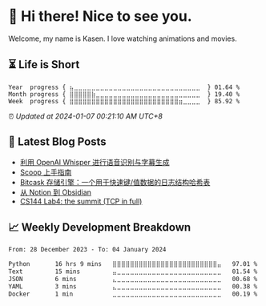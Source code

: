 <h1>👋 Hi there! Nice to see you.</h1>

Welcome, my name is Kasen. I love watching animations and movies.

## ⏳ Life is Short

<!-- Start of Time Progress Bar -->
``` text
Year  progress { ⣦⣀⣀⣀⣀⣀⣀⣀⣀⣀⣀⣀⣀⣀⣀⣀⣀⣀⣀⣀⣀⣀⣀⣀⣀⣀⣀⣀⣀⣀  } 01.64 %
Month progress { ⣿⣿⣿⣿⣿⣷⣀⣀⣀⣀⣀⣀⣀⣀⣀⣀⣀⣀⣀⣀⣀⣀⣀⣀⣀⣀⣀⣀⣀⣀  } 19.40 %
Week  progress { ⣿⣿⣿⣿⣿⣿⣿⣿⣿⣿⣿⣿⣿⣿⣿⣿⣿⣿⣿⣿⣿⣿⣿⣿⣿⣶⣀⣀⣀⣀  } 85.92 %
```

⏰ *Updated at 2024-01-07 00:21:10 AM UTC+8*

<!-- End of Time Progress Bar -->

## 📝 Latest Blog Posts

<!-- BLOG-POST-LIST:START -->
- [利用 OpenAI Whisper 进行语音识别与字幕生成](https://blog.imkasen.com/whisper-speech-recognition-subtitles-generation/)
- [Scoop 上手指南](https://blog.imkasen.com/scoop-guide/)
- [Bitcask 存储引擎：一个用于快速键/值数据的日志结构哈希表](https://blog.imkasen.com/bitcask-introduction/)
- [从 Notion 到 Obsidian](https://blog.imkasen.com/from-notion-to-obsidian/)
- [CS144 Lab4: the summit &lpar;TCP in full&rpar;](https://blog.imkasen.com/cs144-lab4/)
<!-- BLOG-POST-LIST:END -->

## 📈 Weekly Development Breakdown

<!--START_SECTION:waka-->

```txt
From: 28 December 2023 - To: 04 January 2024

Python       16 hrs 9 mins   ⣿⣿⣿⣿⣿⣿⣿⣿⣿⣿⣿⣿⣿⣿⣿⣿⣿⣿⣿⣿⣿⣿⣿⣿⣤   97.01 %
Text         15 mins         ⣤⣀⣀⣀⣀⣀⣀⣀⣀⣀⣀⣀⣀⣀⣀⣀⣀⣀⣀⣀⣀⣀⣀⣀⣀   01.54 %
JSON         6 mins          ⣄⣀⣀⣀⣀⣀⣀⣀⣀⣀⣀⣀⣀⣀⣀⣀⣀⣀⣀⣀⣀⣀⣀⣀⣀   00.68 %
YAML         3 mins          ⣄⣀⣀⣀⣀⣀⣀⣀⣀⣀⣀⣀⣀⣀⣀⣀⣀⣀⣀⣀⣀⣀⣀⣀⣀   00.38 %
Docker       1 min           ⣀⣀⣀⣀⣀⣀⣀⣀⣀⣀⣀⣀⣀⣀⣀⣀⣀⣀⣀⣀⣀⣀⣀⣀⣀   00.19 %
```

<!--END_SECTION:waka-->
